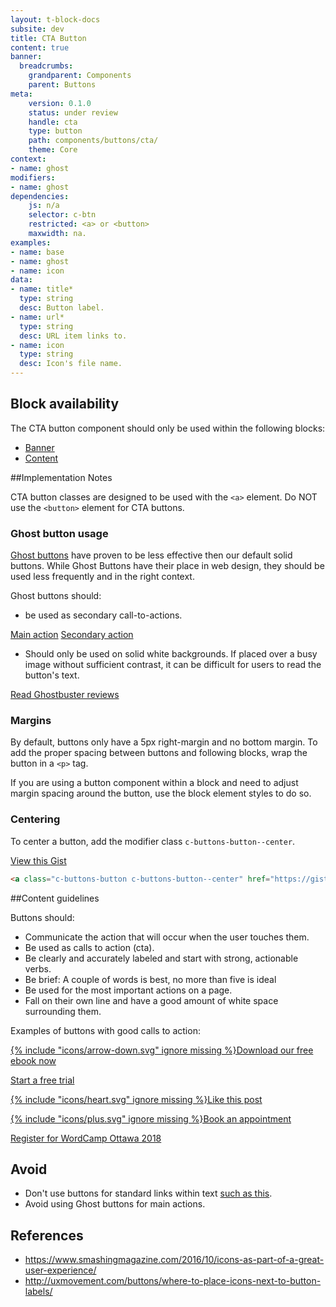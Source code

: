 ```yaml
---
layout: t-block-docs
subsite: dev
title: CTA Button
content: true
banner:
  breadcrumbs:
    grandparent: Components
    parent: Buttons
meta:
    version: 0.1.0
    status: under review
    handle: cta
    type: button
    path: components/buttons/cta/
    theme: Core
context: 
- name: ghost
modifiers:
- name: ghost
dependencies:
    js: n/a
    selector: c-btn
    restricted: <a> or <button>
    maxwidth: na.
examples:
- name: base
- name: ghost
- name: icon
data:
- name: title*
  type: string
  desc: Button label.
- name: url*
  type: string
  desc: URL item links to.
- name: icon
  type: string
  desc: Icon's file name.
---
```

## Block availability

The CTA button component should only be used within the following blocks:

- [Banner](#)
- [Content](#)

##Implementation Notes

CTA button classes are designed to be used with the  `<a>` element. Do NOT use the `<button>` element for CTA buttons. 

### Ghost button usage

[Ghost buttons](https://www.smashingmagazine.com/2018/01/ghost-button-design/) have proven to be less effective then our default solid buttons. While Ghost Buttons have their place in web design, they should be used less frequently and in the right context. 

Ghost buttons should:

- be used as secondary call-to-actions.

<a class="c-buttons-button" href="http://www.imdb.com/title/tt0087332/" role="button">Main action</a> <a class="c-buttons-button c-buttons-button--ghost" href="http://www.imdb.com/title/tt0087332/" role="button">Secondary action</a>

- Should only be used on solid white backgrounds. If placed over a busy image without sufficient contrast, it can be difficult for users to read the button's text.

<a class="c-buttons-button c-buttons-button--ghost" href="http://www.imdb.com/title/tt0087332/" role="button">Read Ghostbuster reviews</a>

### Margins
By default, buttons only have a 5px right-margin and no bottom margin. To add the proper spacing between buttons and following blocks, wrap the button in a `<p>` tag.

If you are using a button component within a block and need to adjust margin spacing around the button, use the block element styles to do so.

### Centering
To center a button, add the modifier class `c-buttons-button--center`.

<a class="c-buttons-button c-buttons-button--center" href="https://gist.github.com/dannybrown73/30bf8390d63dda2bce39dacb0c562e7d" role="button">View this Gist</a>

```html
<a class="c-buttons-button c-buttons-button--center" href="https://gist.github.com/dannybrown73/30bf8390d63dda2bce39dacb0c562e7d" role="button">View this Gist</a>
```

##Content guidelines

Buttons should:

- Communicate the action that will occur when the user touches them.
- Be used as calls to action (cta).  
- Be clearly and accurately labeled and start with strong, actionable verbs.
- Be brief: A couple of words is best, no more than five is ideal
- Be used for the most important actions on a page.
- Fall on their own line and have a good amount of white space surrounding them.

Examples of buttons with good calls to action:

<a class="c-buttons-button" href="https://central.wordcamp.org" role="button">{% include "icons/arrow-down.svg" ignore missing %}Download our free ebook now</a>

<a class="c-buttons-button" href="https://central.wordcamp.org" role="button">Start a free trial</a>

<a class="c-buttons-button" href="https://central.wordcamp.org" role="button">{% include "icons/heart.svg" ignore missing %}Like this post</a>

<a class="c-buttons-button" href="https://central.wordcamp.org" role="button">{% include "icons/plus.svg" ignore missing %}Book an appointment</a>

<a class="c-buttons-button" href="https://central.wordcamp.org" role="button">Register for WordCamp Ottawa 2018</a> 

## Avoid

- Don't use buttons for standard links within text [such as this](http://www.nooooooooooooooo.com).
- Avoid using Ghost buttons for main actions.

## References

- https://www.smashingmagazine.com/2016/10/icons-as-part-of-a-great-user-experience/
- http://uxmovement.com/buttons/where-to-place-icons-next-to-button-labels/
